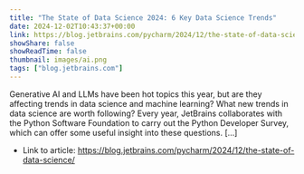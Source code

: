 ```yaml
---
title: "The State of Data Science 2024: 6 Key Data Science Trends"
date: 2024-12-02T10:43:37+00:00
link: https://blog.jetbrains.com/pycharm/2024/12/the-state-of-data-science/
showShare: false
showReadTime: false
thumbnail: images/ai.png
tags: ["blog.jetbrains.com"]
---
```

Generative AI and LLMs have been hot topics this year, but are they affecting trends in data science and machine learning? What new trends in data science are worth following? Every year, JetBrains collaborates with the Python Software Foundation to carry out the Python Developer Survey, which can offer some useful insight into these questions. […]

- Link to article: https://blog.jetbrains.com/pycharm/2024/12/the-state-of-data-science/